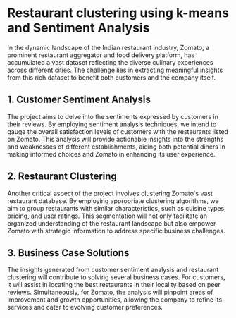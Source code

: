 # Restaurant clustering using k-means and Sentiment Analysis

In the dynamic landscape of the Indian restaurant industry, Zomato, a prominent restaurant aggregator and food delivery platform, has accumulated a vast dataset reflecting the diverse culinary experiences across different cities. The challenge lies in extracting meaningful insights from this rich dataset to benefit both customers and the company itself.

## 1. Customer Sentiment Analysis

The project aims to delve into the sentiments expressed by customers in their reviews. By employing sentiment analysis techniques, we intend to gauge the overall satisfaction levels of customers with the restaurants listed on Zomato. This analysis will provide actionable insights into the strengths and weaknesses of different establishments, aiding both potential diners in making informed choices and Zomato in enhancing its user experience.

## 2. Restaurant Clustering

Another critical aspect of the project involves clustering Zomato's vast restaurant database. By employing appropriate clustering algorithms, we aim to group restaurants with similar characteristics, such as cuisine types, pricing, and user ratings. This segmentation will not only facilitate an organized understanding of the restaurant landscape but also empower Zomato with strategic information to address specific business challenges.

## 3. Business Case Solutions

The insights generated from customer sentiment analysis and restaurant clustering will contribute to solving several business cases. For customers, it will assist in locating the best restaurants in their locality based on peer reviews. Simultaneously, for Zomato, the analysis will pinpoint areas of improvement and growth opportunities, allowing the company to refine its services and cater to evolving customer preferences.
